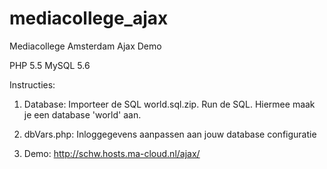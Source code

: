 # mediacollege_ajax
Mediacollege Amsterdam Ajax Demo

PHP 5.5
MySQL 5.6

Instructies:  

1) Database:  Importeer de SQL world.sql.zip. Run de SQL. Hiermee maak je een database 'world' aan.  

2) dbVars.php: Inloggegevens aanpassen aan jouw database configuratie  

3) Demo: http://schw.hosts.ma-cloud.nl/ajax/  



